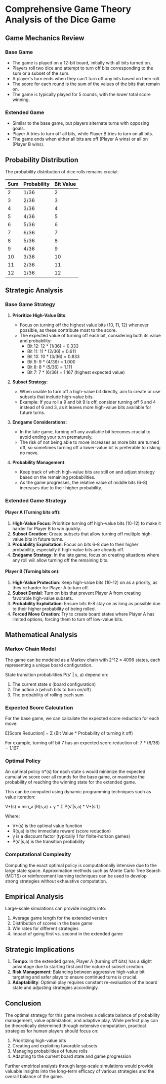 # Comprehensive Game Theory Analysis of the Dice Game

## Game Mechanics Review

### Base Game
- The game is played on a 12-bit board, initially with all bits turned on.
- Players roll two dice and attempt to turn off bits corresponding to the sum or a subset of the sum.
- A player's turn ends when they can't turn off any bits based on their roll.
- The score for each round is the sum of the values of the bits that remain on.
- The game is typically played for 5 rounds, with the lower total score winning.

### Extended Game
- Similar to the base game, but players alternate turns with opposing goals.
- Player A tries to turn off all bits, while Player B tries to turn on all bits.
- The game ends when either all bits are off (Player A wins) or all on (Player B wins).

## Probability Distribution

The probability distribution of dice rolls remains crucial:

| Sum | Probability | Bit Value |
|-----|-------------|-----------|
| 2   | 1/36        | 2         |
| 3   | 2/36        | 3         |
| 4   | 3/36        | 4         |
| 5   | 4/36        | 5         |
| 6   | 5/36        | 6         |
| 7   | 6/36        | 7         |
| 8   | 5/36        | 8         |
| 9   | 4/36        | 9         |
| 10  | 3/36        | 10        |
| 11  | 2/36        | 11        |
| 12  | 1/36        | 12        |

## Strategic Analysis

### Base Game Strategy

1. **Prioritize High-Value Bits**: 
   - Focus on turning off the highest value bits (10, 11, 12) whenever possible, as these contribute most to the score.
   - The expected value of turning off each bit, considering both its value and probability:
     * Bit 12: 12 * (1/36) = 0.333
     * Bit 11: 11 * (2/36) = 0.611
     * Bit 10: 10 * (3/36) = 0.833
     * Bit 9:   9 * (4/36) = 1.000
     * Bit 8:   8 * (5/36) = 1.111
     * Bit 7:   7 * (6/36) = 1.167 (highest expected value)

2. **Subset Strategy**: 
   - When unable to turn off a high-value bit directly, aim to create or use subsets that include high-value bits.
   - Example: If you roll a 9 and bit 9 is off, consider turning off 5 and 4 instead of 6 and 3, as it leaves more high-value bits available for future turns.

3. **Endgame Considerations**:
   - In the late game, turning off any available bit becomes crucial to avoid ending your turn prematurely.
   - The risk of not being able to move increases as more bits are turned off, so sometimes turning off a lower-value bit is preferable to risking no move.

4. **Probability Management**:
   - Keep track of which high-value bits are still on and adjust strategy based on the remaining probabilities.
   - As the game progresses, the relative value of middle bits (6-8) increases due to their higher probability.

### Extended Game Strategy

#### Player A (Turning bits off):
1. **High-Value Focus**: Prioritize turning off high-value bits (10-12) to make it harder for Player B to win quickly.
2. **Subset Creation**: Create subsets that allow turning off multiple high-value bits in future turns.
3. **Probability Exploitation**: Focus on bits 6-8 due to their higher probability, especially if high-value bits are already off.
4. **Endgame Strategy**: In the late game, focus on creating situations where any roll will allow turning off the remaining bits.

#### Player B (Turning bits on):
1. **High-Value Protection**: Keep high-value bits (10-12) on as a priority, as they're harder for Player A to turn off.
2. **Subset Denial**: Turn on bits that prevent Player A from creating favorable high-value subsets.
3. **Probability Exploitation**: Ensure bits 6-8 stay on as long as possible due to their higher probability of being rolled.
4. **Forced Move Creation**: Try to create board states where Player A has limited options, forcing them to turn off low-value bits.

## Mathematical Analysis

### Markov Chain Model

The game can be modeled as a Markov chain with 2^12 = 4096 states, each representing a unique board configuration.

State transition probabilities P(s' | s, a) depend on:
1. The current state s (board configuration)
2. The action a (which bits to turn on/off)
3. The probability of rolling each sum

### Expected Score Calculation

For the base game, we can calculate the expected score reduction for each move:

E[Score Reduction] = Σ (Bit Value * Probability of turning it off)

For example, turning off bit 7 has an expected score reduction of:
7 * (6/36) = 1.167

### Optimal Policy

An optimal policy π*(s) for each state s would minimize the expected cumulative score over all rounds for the base game, or maximize the probability of reaching the winning state for the extended game.

This can be computed using dynamic programming techniques such as value iteration:

V*(s) = min_a [R(s,a) + γ * Σ P(s'|s,a) * V*(s')]

Where:
- V*(s) is the optimal value function
- R(s,a) is the immediate reward (score reduction)
- γ is a discount factor (typically 1 for finite-horizon games)
- P(s'|s,a) is the transition probability

### Computational Complexity

Computing the exact optimal policy is computationally intensive due to the large state space. Approximation methods such as Monte Carlo Tree Search (MCTS) or reinforcement learning techniques can be used to develop strong strategies without exhaustive computation.

## Empirical Analysis

Large-scale simulations can provide insights into:
1. Average game length for the extended version
2. Distribution of scores in the base game
3. Win rates for different strategies
4. Impact of going first vs. second in the extended game

## Strategic Implications

1. **Tempo**: In the extended game, Player A (turning off bits) has a slight advantage due to starting first and the nature of subset creation.
2. **Risk Management**: Balancing between aggressive high-value bit targeting and safer plays to ensure continued turns is crucial.
3. **Adaptability**: Optimal play requires constant re-evaluation of the board state and adjusting strategies accordingly.

## Conclusion

The optimal strategy for this game involves a delicate balance of probability management, value optimization, and adaptive play. While perfect play can be theoretically determined through extensive computation, practical strategies for human players should focus on:

1. Prioritizing high-value bits
2. Creating and exploiting favorable subsets
3. Managing probabilities of future rolls
4. Adapting to the current board state and game progression

Further empirical analysis through large-scale simulations would provide valuable insights into the long-term efficacy of various strategies and the overall balance of the game.